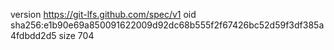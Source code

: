 version https://git-lfs.github.com/spec/v1
oid sha256:e1b90e69a850091622009d92dc68b555f2f67426bc52d59f3df385a4fdbdd2d5
size 704
